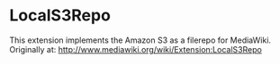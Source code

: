 LocalS3Repo
===========

This extension implements the Amazon S3 as a filerepo for MediaWiki. Originally at: http://www.mediawiki.org/wiki/Extension:LocalS3Repo